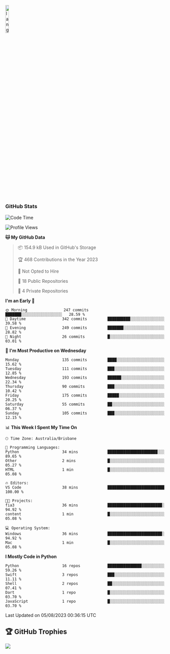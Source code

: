<p align="left"><img width=15%" src="https://github.com/alansmathew/alansmathew/raw/master/lang.gif" alt="lang image here" /></p>

# <h3 align="left">GitHub Stats</h3>

<!--START_SECTION:waka-->
![Code Time](http://img.shields.io/badge/Code%20Time-306%20hrs%2034%20mins-blue)

![Profile Views](http://img.shields.io/badge/Profile%20Views-0-blue)

**🐱 My GitHub Data** 

> 📦 154.9 kB Used in GitHub's Storage 
 > 
> 🏆 468 Contributions in the Year 2023
 > 
> 🚫 Not Opted to Hire
 > 
> 📜 18 Public Repositories 
 > 
> 🔑 4 Private Repositories 
 > 
**I'm an Early 🐤** 

```text
🌞 Morning                247 commits         ███████░░░░░░░░░░░░░░░░░░   28.59 % 
🌆 Daytime                342 commits         ██████████░░░░░░░░░░░░░░░   39.58 % 
🌃 Evening                249 commits         ███████░░░░░░░░░░░░░░░░░░   28.82 % 
🌙 Night                  26 commits          █░░░░░░░░░░░░░░░░░░░░░░░░   03.01 % 
```
📅 **I'm Most Productive on Wednesday** 

```text
Monday                   135 commits         ████░░░░░░░░░░░░░░░░░░░░░   15.62 % 
Tuesday                  111 commits         ███░░░░░░░░░░░░░░░░░░░░░░   12.85 % 
Wednesday                193 commits         ██████░░░░░░░░░░░░░░░░░░░   22.34 % 
Thursday                 90 commits          ███░░░░░░░░░░░░░░░░░░░░░░   10.42 % 
Friday                   175 commits         █████░░░░░░░░░░░░░░░░░░░░   20.25 % 
Saturday                 55 commits          ██░░░░░░░░░░░░░░░░░░░░░░░   06.37 % 
Sunday                   105 commits         ███░░░░░░░░░░░░░░░░░░░░░░   12.15 % 
```


📊 **This Week I Spent My Time On** 

```text
🕑︎ Time Zone: Australia/Brisbane

💬 Programming Languages: 
Python                   34 mins             ██████████████████████░░░   89.65 % 
Other                    2 mins              █░░░░░░░░░░░░░░░░░░░░░░░░   05.27 % 
HTML                     1 min               █░░░░░░░░░░░░░░░░░░░░░░░░   05.08 % 

🔥 Editors: 
VS Code                  38 mins             █████████████████████████   100.00 % 

🐱‍💻 Projects: 
fia3                     36 mins             ████████████████████████░   94.92 % 
content                  1 min               █░░░░░░░░░░░░░░░░░░░░░░░░   05.08 % 

💻 Operating System: 
Windows                  36 mins             ████████████████████████░   94.92 % 
Mac                      1 min               █░░░░░░░░░░░░░░░░░░░░░░░░   05.08 % 
```

**I Mostly Code in Python** 

```text
Python                   16 repos            ███████████████░░░░░░░░░░   59.26 % 
Swift                    3 repos             ███░░░░░░░░░░░░░░░░░░░░░░   11.11 % 
Shell                    2 repos             ██░░░░░░░░░░░░░░░░░░░░░░░   07.41 % 
Dart                     1 repo              █░░░░░░░░░░░░░░░░░░░░░░░░   03.70 % 
JavaScript               1 repo              █░░░░░░░░░░░░░░░░░░░░░░░░   03.70 % 
```




 Last Updated on 05/08/2023 00:36:15 UTC
<!--END_SECTION:waka-->

## 🏆 GitHub Trophies

![](https://github-profile-trophy.vercel.app/?username=samh06&theme=discord&no-frame=true&no-bg=false&margin-w=4)
